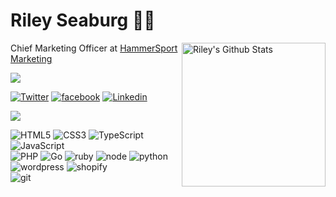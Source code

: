 # Riley Seaburg 👨‍💻

<img align="right" src="https://github-readme-stats.vercel.app/api?username=rileyseaburg&theme=vue&show_icons=true&hide_border=true" alt="Riley's Github Stats" width="230">

Chief Marketing Officer at [HammerSport Marketing](https://hammersportmarketing.com)

![](https://komarev.com/ghpvc/?username=rileyseaburg&color=brightgreen)

[![Twitter](https://img.shields.io/badge/-Twitter-222222?style=flat-square&logo=twitter&logoColor=white&link=https://twitter.com/rileyseaburg/)](https://twitter.com/rileyseaburg/)
[![facebook](https://img.shields.io/badge/-facebook-222222?style=flat-square&logo=facebook&logoColor=white&link=https://facebook.com/rileyseaburg/)](https://facebook.com/rileyseaburg/)
[![Linkedin](https://img.shields.io/badge/-LinkedIn-222222?style=flat-square&logo=Linkedin&logoColor=white&link=https://www.linkedin.com/in/rileyseaburg/)](https://www.linkedin.com/in/rileyseaburg/)

<img align='center' src="https://media.giphy.com/media/LcHct14xr84Sc/giphy.gif" >

![HTML5](https://img.shields.io/badge/html%205-grey?style=for-the-badge&logo=html5&logoColor=white&labelColor=00C756)
![CSS3](https://img.shields.io/badge/css%203-grey?style=for-the-badge&logo=css3&logoColor=white&labelColor=00C756)
![TypeScript](https://img.shields.io/badge/typescript-grey?style=for-the-badge&logo=typescript&logoColor=white&labelColor=00C756)
![JavaScript](https://img.shields.io/badge/-JavaScript-grey?style=for-the-badge&logo=javascript&logoColor=white&labelColor=00C756)
<br>
![PHP](https://img.shields.io/badge/php-grey?style=for-the-badge&logo=php&logoColor=white&labelColor=00C756)
![Go](https://img.shields.io/badge/go-grey?style=for-the-badge&logo=go&logoColor=white&labelColor=00C756)
![ruby](https://img.shields.io/badge/ruby-grey?style=for-the-badge&logo=ruby&logoColor=white&labelColor=00C756)
![node](https://img.shields.io/badge/-node-grey?style=for-the-badge&logo=node.js&logoColor=white&labelColor=00C756)
![python](https://img.shields.io/badge/-python-grey?style=for-the-badge&logo=python&logoColor=white&labelColor=00C756)
<br>
![wordpress](https://img.shields.io/badge/wordpress-grey?style=for-the-badge&logo=wordpress&logoColor=white&labelColor=00C756)
![shopify](https://img.shields.io/badge/shopify-grey?style=for-the-badge&logo=shopify&logoColor=white&labelColor=00C756)
<br>
![git](https://img.shields.io/badge/-git-grey?style=for-the-badge&logo=git&logoColor=white&labelColor=00C756)
